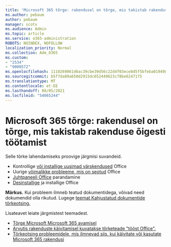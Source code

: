 ```yaml
---
title: 'Microsoft 365 tõrge: rakendusel on tõrge, mis takistab rakenduse õigesti töötamist'
ms.author: pebaum
author: pebaum
manager: scotv
ms.audience: Admin
ms.topic: article
ms.service: o365-administration
ROBOTS: NOINDEX, NOFOLLOW
localization_priority: Normal
ms.collection: Adm_O365
ms.custom:
- "2534"
- "9000572"
ms.openlocfilehash: 1110269061d6ac39cbe39d56c22d4f03ece8d5f5bfeba01949899bccc724bf45
ms.sourcegitcommit: b5f7da89a650d2915dc652449623c78be6247175
ms.translationtype: MT
ms.contentlocale: et-EE
ms.lasthandoff: 08/05/2021
ms.locfileid: "54065244"
---
```

# <a name="microsoft-365-apps-error-app-has-run-into-an-error-that-is-preventing-it-from-working-correctly"></a>Microsoft 365 tõrge: rakendusel on tõrge, mis takistab rakenduse õigesti töötamist

Selle tõrke lahendamiseks proovige järgmisi suvandeid.

- Kontrollige [või installige uusimad värskendused](https://support.office.com/article/update-office-and-your-computer-with-microsoft-update-2ab296f3-7f03-43a2-8e50-46de917611c5) Office
- Uurige [võimalikke probleeme, mis on seotud](https://support.office.com/article/powerpoint-isn-t-responding-hangs-or-freezes-652ede6e-e3d2-449a-a07f-8c800dfb948d?ocmsassetID=HA104114659&CorrelationId=98329f6f-f51f-4f44-a876-4142c3583312#bkmk_addins) Office
- [Juhtpaneeli Office](https://support.office.com/article/repair-an-office-application-7821d4b6-7c1d-4205-aa0e-a6b40c5bb88b) parandamine
- [Desinstallige](https://support.office.com/article/uninstall-office-from-a-pc-9dd49b83-264a-477a-8fcc-2fdf5dbf61d8) ja installige Office

**Märkus.** Kui probleem ilmneb teatud dokumentidega, võivad need dokumendid olla rikutud. Lugege [teemat Kahjustatud dokumentide tõrkeotsing.](https://docs.microsoft.com/office/troubleshoot/word/damaged-documents-in-word)

Lisateavet leiate järgmistest teemadest. 

- [Tõrge Microsoft Microsoft 365 avamisel](https://support.office.com/article/error-when-opening-microsoft-office-apps-b84b6a63-4b8c-46ec-ae9a-ad91d6160d72)
- [Arvutis rakenduste käivitamisel kuvatakse tõrketeade "tööst Office".](https://support.office.com/article/i-get-a-stopped-working-error-when-i-start-office-applications-on-my-pc-52bd7985-4e99-4a35-84c8-2d9b8301a2fa)
- [Tõrkeotsing probleemidele, mis ilmnevad siis, kui käivitate või kasutate Microsoft 365 rakendusi](https://docs.microsoft.com/office/troubleshoot/word/issues-when-start-or-use-word)
